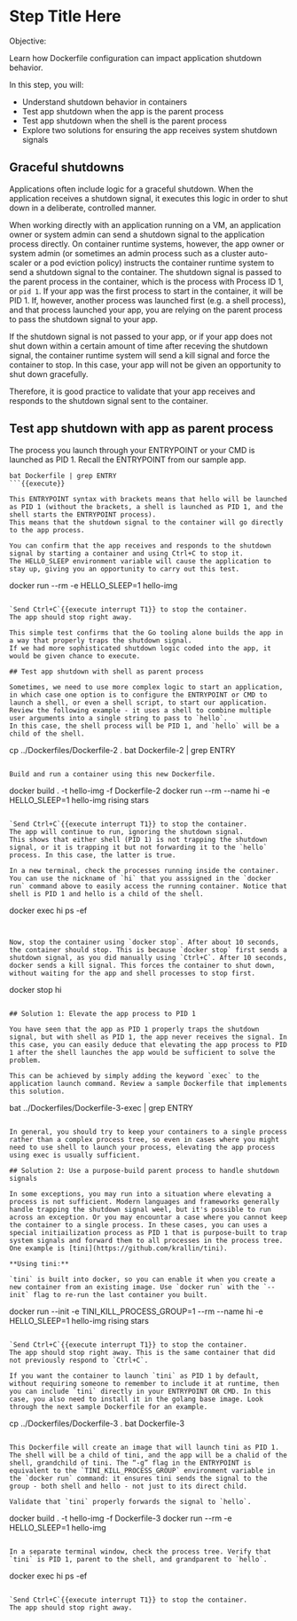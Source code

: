 # Step Title Here

Objective:

Learn how Dockerfile configuration can impact application shutdown behavior.

In this step, you will:
- Understand shutdown behavior in containers
- Test app shutdown when the app is the parent process
- Test app shutdown when the shell is the parent process
- Explore two solutions for ensuring the app receives system shutdown signals

## Graceful shutdowns

Applications often include logic for a graceful shutdown. 
When the application receives a shutdown signal, it executes this logic in order to shut down in a deliberate, controlled manner.

When working directly with an application running on a VM, an application owner or system admin can send a shutdown signal to the application process directly.
On container runtime systems, however, the app owner or system admin (or sometimes an admin process such as a cluster auto-scaler or a pod eviction policy) instructs the container runtime system to send a shutdown signal to the container. The shutdown signal is passed to the parent process in the container, which is the process with Process ID 1, or `pid 1`. If your app was the first process to start in the container, it will be PID 1. If, however, another process was launched first (e.g. a shell process), and that process launched your app, you are relying on the parent process to pass the shutdown signal to your app.

If the shutdown signal is not passed to your app, or if your app does not shut down within a certain amount of time after receving the shutdown signal, the container runtime system will send a kill signal and force the container to stop. In this case, your app will not be given an opportunity to shut down gracefully.

Therefore, it is good practice to validate that your app receives and responds to the shutdown signal sent to the container.

## Test app shutdown with app as parent process

The process you launch through your ENTRYPOINT or your CMD is launched as PID 1. Recall the ENTRYPOINT from our sample app.

```
bat Dockerfile | grep ENTRY
```{{execute}}

This ENTRYPOINT syntax with brackets means that hello will be launched as PID 1 (without the brackets, a shell is launched as PID 1, and the shell starts the ENTRYPOINT process).
This means that the shutdown signal to the container will go directly to the app process. 

You can confirm that the app receives and responds to the shutdown signal by starting a container and using Ctrl+C to stop it.
The HELLO_SLEEP environment variable will cause the application to stay up, giving you an opportunity to carry out this test.

```
docker run --rm -e HELLO_SLEEP=1 hello-img
```{{execute}}

`Send Ctrl+C`{{execute interrupt T1}} to stop the container.
The app should stop right away.

This simple test confirms that the Go tooling alone builds the app in a way that properly traps the shutdown signal. 
If we had more sophisticated shutdown logic coded into the app, it would be given chance to execute.

## Test app shutdown with shell as parent process

Sometimes, we need to use more complex logic to start an application, in which case one option is to configure the ENTRYPOINT or CMD to launch a shell, or even a shell script, to start our application.
Review the following example - it uses a shell to combine multiple user arguments into a single string to pass to `hello`. 
In this case, the shell process will be PID 1, and `hello` will be a child of the shell.

```
cp ../Dockerfiles/Dockerfile-2 .
bat Dockerfile-2 | grep ENTRY
```{{execute}}

Build and run a container using this new Dockerfile.

```
docker build . -t hello-img -f Dockerfile-2
docker run --rm --name hi -e HELLO_SLEEP=1 hello-img rising stars
```{{execute}}

`Send Ctrl+C`{{execute interrupt T1}} to stop the container.
The app will continue to run, ignoring the shutdown signal.
This shows that either shell (PID 1) is not trapping the shutdown signal, or it is trapping it but not forwarding it to the `hello` process. In this case, the latter is true.

In a new terminal, check the processes running inside the container. You can use the nickname of `hi` that you asssigned in the `docker run` command above to easily access the running container. Notice that shell is PID 1 and hello is a child of the shell.

```
docker exec hi ps -ef
```{{execute T2}}


Now, stop the container using `docker stop`. After about 10 seconds, the container should stop. This is because `docker stop` first sends a shutdown signal, as you did manually using `Ctrl+C`. After 10 seconds, docker sends a kill signal. This forces the container to shut down, without waiting for the app and shell processes to stop first.

```
docker stop hi
```{{execute T2}}

## Solution 1: Elevate the app process to PID 1

You have seen that the app as PID 1 properly traps the shutdown signal, but with shell as PID 1, the app never receives the signal. In this case, you can easily deduce that elevating the app process to PID 1 after the shell launches the app would be sufficient to solve the problem.

This can be achieved by simply adding the keyword `exec` to the application launch command. Review a sample Dockerfile that implements this solution.

```
bat ../Dockerfiles/Dockerfile-3-exec | grep ENTRY
```{{execute}}

In general, you should try to keep your containers to a single process rather than a complex process tree, so even in cases where you might need to use shell to launch your process, elevating the app process using exec is usually sufficient.

## Solution 2: Use a purpose-build parent process to handle shutdown signals

In some exceptions, you may run into a situation where elevating a process is not sufficient. Modern languages and frameworks generally handle trapping the shutdown signal weel, but it's possible to run across an exception. Or you may encountar a case where you cannot keep the container to a single process. In these cases, you can uses a special initiailization process as PID 1 that is purpose-built to trap system signals and forward them to all processes in the process tree. One example is [tini](https://github.com/krallin/tini).

**Using tini:**

`tini` is built into docker, so you can enable it when you create a new container from an existing image. Use `docker run` with the `--init` flag to re-run the last container you built.

```
docker run --init -e TINI_KILL_PROCESS_GROUP=1 --rm --name hi -e HELLO_SLEEP=1 hello-img rising stars
```{{execute}}

`Send Ctrl+C`{{execute interrupt T1}} to stop the container.
The app should stop right away. This is the same container that did not previously respond to `Ctrl+C`.

If you want the container to launch `tini` as PID 1 by default, without requiring someone to remember to include it at runtime, then you can include `tini` directly in your ENTRYPOINT OR CMD. In this case, you also need to install it in the golang base image. Look through the next sample Dockerfile for an example.

```
cp ../Dockerfiles/Dockerfile-3 .
bat Dockerfile-3
```{{execute}}

This Dockerfile will create an image that will launch tini as PID 1. The shell will be a child of tini, and the app will be a chalid of the shell, grandchild of tini. The “-g” flag in the ENTRYPOINT is equivalent to the `TINI_KILL_PROCESS_GROUP` environment variable in the `docker run` command: it ensures tini sends the signal to the group - both shell and hello - not just to its direct child.

Validate that `tini` properly forwards the signal to `hello`.

```
docker build . -t hello-img -f Dockerfile-3
docker run --rm -e HELLO_SLEEP=1 hello-img
```{{execute}}

In a separate terminal window, check the process tree. Verify that `tini` is PID 1, parent to the shell, and grandparent to `hello`.

```
docker exec hi ps -ef
```{{execute T2}}

`Send Ctrl+C`{{execute interrupt T1}} to stop the container.
The app should stop right away.
